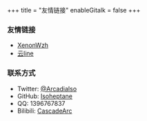 +++
title = "友情链接"
enableGitalk = false
+++

### 友情链接
- [XenonWzh](https://xenonwzh.github.io)
- [云line](https://yunline.github.io/)

### 联系方式
- Twitter: [@ArcadiaIso](https://twitter.com/ArcadiaIso)
- GitHub: [Isoheptane](https://github.com/Isoheptane)
- QQ: 1396767837
- Bilibili: [CascadeArc](https://space.bilibili.com/1939036)